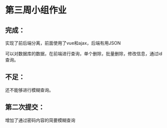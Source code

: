 # 第三周小组作业

## 完成：

实现了前后端分离，前面使用了vue和ajax，后端有用JSON

可以对数据库的数据，在前端进行查询，单个删除，批量删除，修改信息，通过id查询。

## 不足：

还不能够进行模糊查询。

## 第二次提交：

增加了通过密码内容的简要模糊查询
